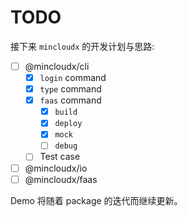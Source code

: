 # TODO

接下来 `mincloudx` 的开发计划与思路:

- [ ] @mincloudx/cli
  - [x] `login` command
  - [x] `type` command
  - [x] `faas` command
    - [x] `build`
    - [x] `deploy`
    - [x] `mock`
    - [ ] `debug`
  - [ ] Test case
- [ ] @mincloudx/io
- [ ] @mincloudx/faas

Demo 将随着 package 的迭代而继续更新。
